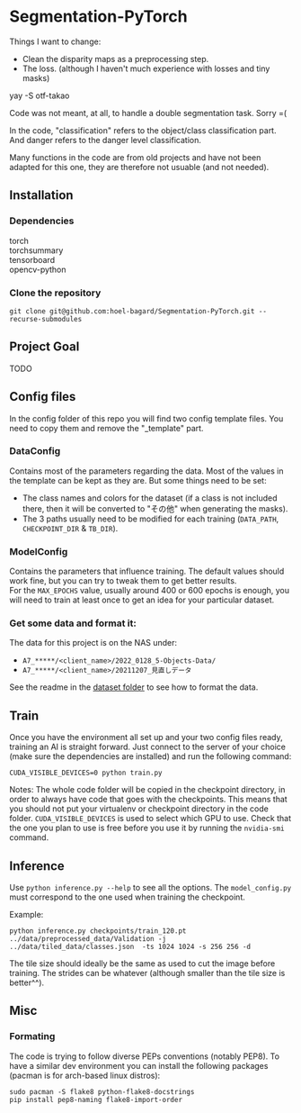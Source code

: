 # Segmentation-PyTorch

Things I want to change:
- Clean the disparity maps as a preprocessing step.
- The loss. (although I haven't much experience with losses and tiny masks)


yay -S otf-takao


Code was not meant, at all, to handle a double segmentation task. Sorry =(

In the code, "classification" refers to the object/class classification part. And danger refers to the danger level classification.


Many functions in the code are from old projects and have not been adapted for this one, they are therefore not usuable (and not needed).


## Installation

### Dependencies
torch\
torchsummary\
tensorboard\
opencv-python

### Clone the repository
```
git clone git@github.com:hoel-bagard/Segmentation-PyTorch.git --recurse-submodules
```

## Project Goal
TODO

## Config files
In the config folder of this repo you will find two config template files. You need to copy them and remove the "_template" part.

### DataConfig
Contains most of the parameters regarding the data. Most of the values in the template can be kept as they are. But some things need to be set:
- The class names and colors for the dataset (if a class is not included there, then it will be converted to "その他" when generating the masks).
- The 3 paths usually need to be modified for each training (`DATA_PATH`, `CHECKPOINT_DIR` & `TB_DIR`). 

### ModelConfig
Contains the parameters that influence training. The default values should work fine, but you can try to tweak them to get better results.\
For the `MAX_EPOCHS` value, usually around 400 or 600 epochs is enough, you will need to train at least once to get an idea for your particular dataset.

### Get some data and format it:

The data for this project is on the NAS under:
- `A7_*****/<client_name>/2022_0128_5-Objects-Data/` 
- `A7_*****/<client_name>/20211207_見直しデータ`

See the readme in the [dataset folder](src/dataset) to see how to format the data.

## Train
Once you have the environment all set up and your two config files ready, training an AI is straight forward. Just connect to the server of your choice (make sure the dependencies are installed) and run the following command: 
```
CUDA_VISIBLE_DEVICES=0 python train.py
```

Notes:
The whole code folder will be copied in the checkpoint directory, in order to always have code that goes with the checkpoints. This means that you should not put your virtualenv or checkpoint directory in the code folder.
`CUDA_VISIBLE_DEVICES` is used to select which GPU to use. Check that the one you plan to use is free before you use it by running the `nvidia-smi` command.

## Inference
Use `python inference.py --help` to see all the options. The `model_config.py` must correspond to the one used when training the checkpoint.

Example:
```
python inference.py checkpoints/train_120.pt  ../data/preprocessed_data/Validation -j ../data/tiled_data/classes.json  -ts 1024 1024 -s 256 256 -d
```
The tile size should ideally be the same as used to cut the image before training. The strides can be whatever (although smaller than the tile size is better^^).

## Misc
### Formating
The code is trying to follow diverse PEPs conventions (notably PEP8). To have a similar dev environment you can install the following packages (pacman is for arch-based linux distros):

```
sudo pacman -S flake8 python-flake8-docstrings
pip install pep8-naming flake8-import-order
```
